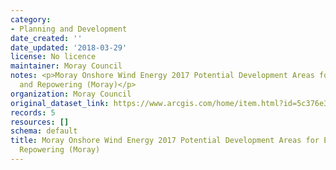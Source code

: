 ```yaml
---
category:
- Planning and Development
date_created: ''
date_updated: '2018-03-29'
license: No licence
maintainer: Moray Council
notes: <p>Moray Onshore Wind Energy 2017 Potential Development Areas for Extension
  and Repowering (Moray)</p>
organization: Moray Council
original_dataset_link: https://www.arcgis.com/home/item.html?id=5c376e304a4a4be2aa7a4d12f922ab9f
records: 5
resources: []
schema: default
title: Moray Onshore Wind Energy 2017 Potential Development Areas for Extension and
  Repowering (Moray)
---
```

